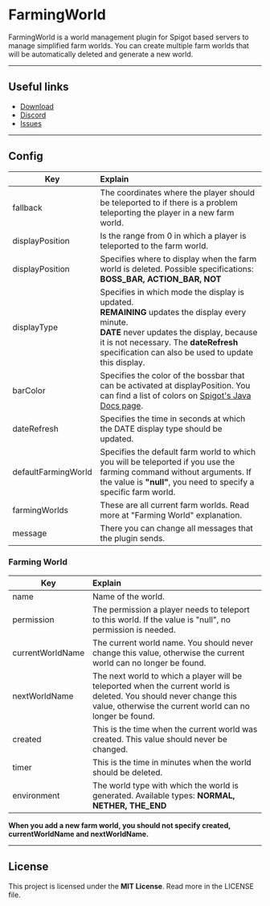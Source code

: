 # FarmingWorld
FarmingWorld is a world management plugin for Spigot based servers to manage simplified farm worlds.
You can create multiple farm worlds that will be automatically deleted and generate a new world.

---

## Useful links

* [Download](https://www.spigotmc.org/resources/farmingworld.100640/)
* [Discord](http://discord.gg/tvEFd4j)
* [Issues](https://github.com/SrSyntaxAT/FarmingWorld/issues)

---

## Config

| Key                 | Explain                                                                                                                                                                                                                                               |
|---------------------|:------------------------------------------------------------------------------------------------------------------------------------------------------------------------------------------------------------------------------------------------------|
| fallback            | The coordinates where the player should be teleported to if there is a problem teleporting the player in a new farm world.                                                                                                                            |
| displayPosition     | Is the range from 0 in which a player is teleported to the farm world.                                                                                                                                                                                |
| displayPosition     | Specifies where to display when the farm world is deleted. Possible specifications: **BOSS_BAR, ACTION_BAR, NOT**                                                                                                                                     |
| displayType         | Specifies in which mode the display is updated. <br> **REMAINING** updates the display every minute. <br> **DATE** never updates the display, because it is not necessary. The **dateRefresh** specification can also be used to update this display. |
| barColor            | Specifies the color of the bossbar that can be activated at displayPosition. You can find a list of colors on [Spigot's Java Docs page](https://hub.spigotmc.org/javadocs/bukkit/org/bukkit/boss/BarColor.html).                                      |
| dateRefresh         | Specifies the time in seconds at which the DATE display type should be updated.                                                                                                                                                                       |
| defaultFarmingWorld | Specifies the default farm world to which you will be teleported if you use the farming command without arguments. If the value is **"null"**, you need to specify a specific farm world.                                                             |
| farmingWorlds       | These are all current farm worlds. Read more at "Farming World" explanation.                                                                                                                                                                          |
| message             | There you can change all messages that the plugin sends.                                                                                                                                                                                              |

### Farming World

| Key              | Explain                                                                                                                                                                        |
|------------------|:-------------------------------------------------------------------------------------------------------------------------------------------------------------------------------|
| name             | Name of the world.                                                                                                                                                             |
| permission       | The permission a player needs to teleport to this world. If the value is "null", no permission is needed.                                                                      |
| currentWorldName | The current world name. You should never change this value, otherwise the current world can no longer be found.                                                                |
| nextWorldName    | The next world to which a player will be teleported when the current world is deleted. You should never change this value, otherwise the current world can no longer be found. |
| created          | This is the time when the current world was created. This value should never be changed.                                                                                       |
| timer            | This is the time in minutes when the world should be deleted.                                                                                                                  |
| environment      | The world type with which the world is generated. Available types: **NORMAL, NETHER, THE_END**                                                                                     |

**When you add a new farm world, you should not specify created, currentWorldName and nextWorldName.**

---

## License
This project is licensed under the **MIT License**. Read more in the LICENSE file.

